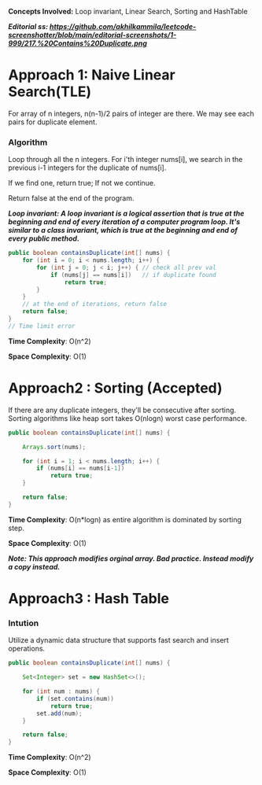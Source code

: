 **Concepts Involved:** Loop invariant, Linear Search, Sorting and HashTable

***Editorial ss: https://github.com/akhilkammila/leetcode-screenshotter/blob/main/editorial-screenshots/1-999/217.%20Contains%20Duplicate.png***

# Approach 1: Naive Linear Search(TLE)
For array of n integers, n(n-1)/2 pairs of integer are there. We may see each pairs for duplicate element.

### Algorithm 
Loop through all the n integers. For i'th integer nums[i], we search in the previous i-1 integers for the duplicate of nums[i]. 

If we find one, return true; If not we continue. 

Return false at the end of the program. 

***Loop invariant: A loop invariant is a logical assertion that is true at the beginning and end of every iteration of a computer program loop. It's similar to a class invariant, which is true at the beginning and end of every public method.***
```java
public boolean containsDuplicate(int[] nums) {
    for (int i = 0; i < nums.length; i++) {
        for (int j = 0; j < i; j++) { // check all prev val
            if (nums[j] == nums[i])   // if duplicate found
                return true; 
        }
    }
    // at the end of iterations, return false
    return false;
}
// Time limit error
```
**Time Complexity**: O(n^2)

**Space Complexity**: O(1)

# Approach2 : Sorting (Accepted)
If there are any duplicate integers, they'll be consecutive after sorting. Sorting algorithms like heap sort takes O(nlogn) worst case performance.
```java
public boolean containsDuplicate(int[] nums) {

    Arrays.sort(nums);

    for (int i = 1; i < nums.length; i++) {
        if (nums[i] == nums[i-1]) 
            return true;
    }

    return false;
}
```
**Time Complexity**: O(n*logn) as entire algorithm is dominated by sorting step. 

**Space Complexity**: O(1)

***Note: This approach modifies orginal array. Bad practice. Instead modify a copy instead.***
# Approach3 : Hash Table
### Intution
Utilize a dynamic data structure that supports fast search and insert operations. 

```java
public boolean containsDuplicate(int[] nums) {

    Set<Integer> set = new HashSet<>();

    for (int num : nums) {
        if (set.contains(num)) 
            return true;
        set.add(num);
    }

    return false;
}
```
**Time Complexity**: O(n^2)

**Space Complexity**: O(1)
